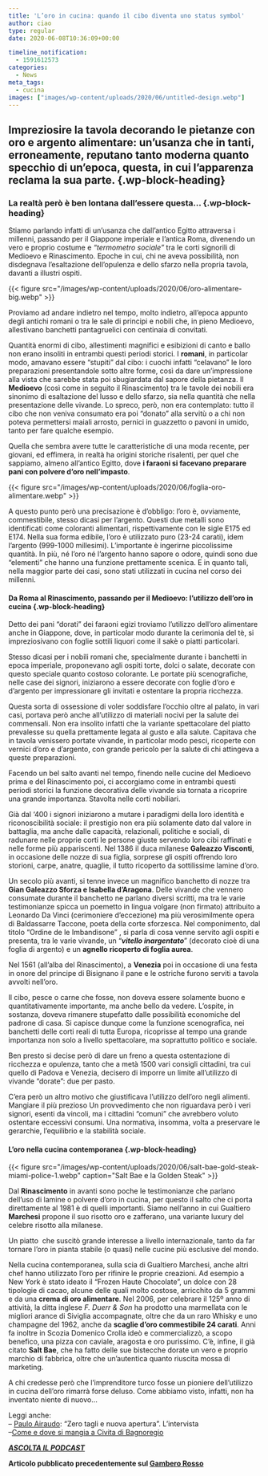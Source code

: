 ```yaml
---
title: 'L’oro in cucina: quando il cibo diventa uno status symbol'
author: ciao
type: regular
date: 2020-06-08T10:36:09+00:00

timeline_notification:
  - 1591612573
categories:
  - News
meta_tags:
  - cucina
images: ["images/wp-content/uploads/2020/06/untitled-design.webp"]
---
```

## Impreziosire la tavola decorando le pietanze con oro e argento alimentare: un’usanza che in tanti, erroneamente, reputano tanto moderna quanto specchio di un’epoca, questa, in cui l’apparenza reclama la sua parte.  {.wp-block-heading}

### La realtà però è ben lontana dall’essere questa… {.wp-block-heading}

Stiamo parlando infatti di un’usanza che dall’antico Egitto attraversa i millenni, passando per il Giappone imperiale e l’antica Roma, divenendo un vero e proprio costume e _“termometro sociale”_ tra le corti signorili di Medioevo e Rinascimento. Epoche in cui, chi ne aveva possibilità, non disdegnava l’esaltazione dell’opulenza e dello sfarzo nella propria tavola, davanti a illustri ospiti.


{{< figure src="/images/wp-content/uploads/2020/06/oro-alimentare-big.webp" >}}


Proviamo ad andare indietro nel tempo, molto indietro, all’epoca appunto degli antichi romani o tra le sale di principi e nobili che, in pieno Medioevo, allestivano banchetti pantagruelici con centinaia di convitati. 

Quantità enormi di cibo, allestimenti magnifici e esibizioni di canto e ballo non erano insoliti in entrambi questi periodi storici. I **romani**, in particolar modo, amavano essere “stupiti” dal cibo: i cuochi infatti “celavano” le loro preparazioni presentandole sotto altre forme, così da dare un’impressione alla vista che sarebbe stata poi sbugiardata dal sapore della pietanza. Il **Medioevo** (così come in seguito il Rinascimento) tra le tavole dei nobili era sinonimo di esaltazione del lusso e dello sfarzo, sia nella quantità che nella presentazione delle vivande. Lo spreco, però, non era contemplato: tutto il cibo che non veniva consumato era poi “donato” alla servitù o a chi non poteva permettersi maiali arrosto, pernici in guazzetto o pavoni in umido, tanto per fare qualche esempio.

Quella che sembra avere tutte le caratteristiche di una moda recente, per giovani, ed effimera, in realtà ha origini storiche risalenti, per quel che sappiamo, almeno all’antico Egitto, dove **i faraoni si facevano preparare pani con polvere d’oro nell’impasto**. 


{{< figure src="/images/wp-content/uploads/2020/06/foglia-oro-alimentare.webp" >}}


A questo punto però una precisazione è d’obbligo: l’oro è, ovviamente, commestibile, stesso dicasi per l’argento. Questi due metalli sono identificati come coloranti alimentari, rispettivamente con le sigle E175 ed E174. Nella sua forma edibile, l’oro è utilizzato puro (23-24 carati), idem l’argento (999-1000 millesimi). L’importante è ingerirne piccolissime quantità. In più, né l’oro né l’argento hanno sapore o odore, quindi sono due “elementi” che hanno una funzione prettamente scenica. E in quanto tali, nella maggior parte dei casi, sono stati utilizzati in cucina nel corso dei millenni.

#### **Da Roma al Rinascimento, passando per il Medioevo: l’utilizzo dell’oro in cucina** {.wp-block-heading}

Detto dei pani “dorati” dei faraoni egizi troviamo l’utilizzo dell’oro alimentare anche in Giappone, dove, in particolar modo durante la cerimonia del tè, si impreziosivano con foglie sottili liquori come il sakè o piatti particolari.&nbsp;

Stesso dicasi per i nobili romani che, specialmente durante i banchetti in epoca imperiale, proponevano agli ospiti torte, dolci o salate, decorate con questo speciale quanto costoso colorante. Le portate più scenografiche, nelle case dei signori, iniziarono a essere decorate con foglie d’oro e d’argento per impressionare gli invitati e ostentare la propria ricchezza.

Questa sorta di ossessione di voler soddisfare l’occhio oltre al palato, in vari casi, portava però anche all’utilizzo di materiali nocivi per la salute dei commensali. Non era insolito infatti che la variante spettacolare del piatto prevalesse su quella prettamente legata al gusto e alla salute. Capitava che in tavola venissero portate vivande, in particolar modo pesci, ricoperte con vernici d’oro e d’argento, con grande pericolo per la salute di chi attingeva a queste preparazioni.

Facendo un bel salto avanti nel tempo, finendo nelle cucine del Medioevo prima e del Rinascimento poi, ci accorgiamo come in entrambi questi periodi storici la funzione decorativa delle vivande sia tornata a ricoprire una grande importanza. Stavolta nelle corti nobiliari.&nbsp;

Già dal ‘400 i signori iniziarono a mutare i paradigmi della loro identità e riconoscibilità sociale: il prestigio non era più solamente dato dal valore in battaglia, ma anche dalle capacità, relazionali, politiche e sociali, di radunare nelle proprie corti le persone giuste servendo loro cibi raffinati e nelle forme più appariscenti. Nel 1386 il duca milanese **Galeazzo Visconti**, in occasione delle nozze di sua figlia, sorprese gli ospiti offrendo loro storioni, carpe, anatre, quaglie, il tutto ricoperto da sottilissime lamine d’oro.

Un secolo più avanti, si tenne invece un magnifico banchetto di nozze tra **Gian Galeazzo Sforza e Isabella d’Aragona**.&nbsp;Delle vivande che vennero consumate durante il banchetto ne parlano diversi scritti, ma tra le varie testimonianze spicca un poemetto in lingua volgare (non firmato) attribuito a Leonardo Da Vinci (cerimoniere d’eccezione) ma più verosimilmente opera di Baldassarre Taccone, poeta della corte sforzesca. Nel componimento, dal titolo “Ordine de le Imbandisone” , si parla di cosa venne servito agli ospiti e presenta, tra le varie vivande, un “_**vitello inargentato**_” (decorato cioè di una foglia di argento) e un **agnello ricoperto di foglia aurea**.

Nel 1561 (all’alba del Rinascimento), a **Venezia** poi in occasione di una festa in onore del principe di Bisignano il pane e le ostriche furono serviti a tavola avvolti nell’oro.

Il cibo, pesce o carne che fosse, non doveva essere solamente buono e quantitativamente importante, ma anche bello da vedere. L’ospite, in sostanza, doveva rimanere stupefatto dalle possibilità economiche del padrone di casa. Si capisce dunque come la funzione scenografica, nei banchetti delle corti reali di tutta Europa, ricoprisse al tempo una grande importanza non solo a livello spettacolare, ma soprattutto politico e sociale.&nbsp;

Ben presto si decise però di dare un freno a questa ostentazione di ricchezza e opulenza, tanto che a metà 1500 vari consigli cittadini, tra cui quello di Padova e Venezia, decisero di imporre un limite all’utilizzo di vivande “dorate”: due per pasto.

C’era però un altro motivo che giustificava l’utilizzo dell’oro negli alimenti. Mangiare il più prezioso Un provvedimento che non riguardava però i veri signori, esenti da vincoli, ma i cittadini “comuni” che avrebbero voluto ostentare eccessivi consumi. Una normativa, insomma, volta a preservare le gerarchie, l’equilibrio e la stabilità&nbsp;sociale.

#### L&#8217;oro nella cucina contemporanea {.wp-block-heading}


{{< figure src="/images/wp-content/uploads/2020/06/salt-bae-gold-steak-miami-police-1.webp" caption="Salt Bae e la Golden Steak" >}}


Dal **Rinascimento** in avanti sono poche le testimonianze che parlano dell’uso di lamine o polvere d’oro in cucina, per questo il salto che ci porta direttamente al 1981 è di quelli importanti. Siamo nell’anno in cui Gualtiero **Marchesi** propone il suo risotto oro e zafferano, una variante luxury del celebre risotto alla milanese.&nbsp;

Un piatto&nbsp; che suscitò grande interesse a livello internazionale, tanto da far tornare l’oro in pianta stabile (o quasi) nelle cucine più esclusive del mondo. 

Nella cucina contemporanea, sulla scia di Gualtiero Marchesi, anche altri chef hanno utilizzato l’oro per rifinire le proprie creazioni. Ad esempio a New York è stato ideato il “Frozen Haute Chocolate”, un dolce con 28 tipologie di cacao, alcune delle quali molto costose, arricchito da 5 grammi e da una **crema di oro alimentare**. Nel 2006, per celebrare il 125º anno di attività, la ditta inglese _F. Duerr & Son_ ha prodotto una marmellata con le migliori arance di Siviglia accompagnate, oltre che da un raro Whisky e uno champagne del 1962, anche da **scaglie d’oro commestibile 24 carati**. Anni fa inoltre in Scozia Domenico Crolla ideò e commercializzò, a scopo benefico, una pizza con caviale, aragosta e oro purissimo. C’è, infine, il già citato **Salt Bae**, che ha fatto delle sue bistecche dorate un vero e proprio marchio di fabbrica, oltre che un’autentica quanto riuscita mossa di marketing.&nbsp;

A chi credesse però che l’imprenditore turco fosse un pioniere dell’utilizzo in cucina dell’oro rimarrà forse deluso. Come abbiamo visto, infatti, non ha inventato niente di nuovo&#8230;

Leggi anche:  
&#8211; <a rel="noreferrer noopener" href="https://aleepepe.com/2020/06/01/paulo-airaudo/" target="_blank">Paulo Airaudo</a>: &#8220;Zero tagli e nuova apertura&#8221;. L&#8217;intervista  
&#8211;<a rel="noreferrer noopener" href="https://aleepepe.com/2020/05/25/dove-si-mangia-civita-bagnoregio/" target="_blank">Come e dove si mangia a Civita di Bagnoregio</a>

<p class="has-text-align-center">
  <strong><em><a rel="noreferrer noopener" href="https://apple.co/352xcOm" target="_blank">ASCOLTA IL PODCAST</a></em></strong>
</p>

**Articolo pubblicato precedentemente sul <a href="https://www.gamberorosso.it/notizie/loro-in-cucina-da-dove-nasce-lusanza/" target="_blank" rel="noreferrer noopener">Gambero Rosso</a>**